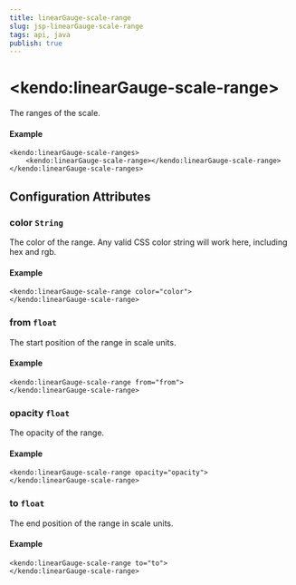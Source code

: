 ```yaml
---
title: linearGauge-scale-range
slug: jsp-linearGauge-scale-range
tags: api, java
publish: true
---
```


# \<kendo:linearGauge-scale-range\>

The ranges of the scale.

#### Example
    <kendo:linearGauge-scale-ranges>
        <kendo:linearGauge-scale-range></kendo:linearGauge-scale-range>
    </kendo:linearGauge-scale-ranges>

## Configuration Attributes

### color `String`

The color of the range.
Any valid CSS color string will work here, including hex and rgb.

#### Example
    <kendo:linearGauge-scale-range color="color">
    </kendo:linearGauge-scale-range>

### from `float`

The start position of the range in scale units.

#### Example
    <kendo:linearGauge-scale-range from="from">
    </kendo:linearGauge-scale-range>

### opacity `float`

The opacity of the range.

#### Example
    <kendo:linearGauge-scale-range opacity="opacity">
    </kendo:linearGauge-scale-range>

### to `float`

The end position of the range in scale units.

#### Example
    <kendo:linearGauge-scale-range to="to">
    </kendo:linearGauge-scale-range>


